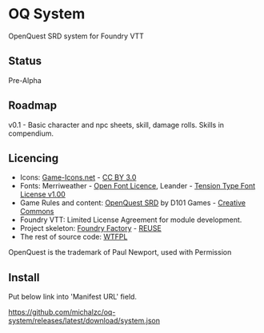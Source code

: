 # OQ System

OpenQuest SRD system for Foundry VTT

## Status

Pre-Alpha

## Roadmap

v0.1 - Basic character and npc sheets, skill, damage rolls. Skills in compendium.

## Licencing

* Icons: [Game-Icons.net](https://game-icons.net/) - [CC BY 3.0](http://creativecommons.org/licenses/by/3.0/)
* Fonts: Merriweather - [Open Font Licence](https://openfontlicense.org/), Leander - [Tension Type Font License v1.00](https://www.fontsquirrel.com/license/leander)
* Game Rules and content: [OpenQuest SRD](https://openquestrpg.com/srd/) by D101 Games - [Creative Commons](https://creativecommons.org/)
* Foundry VTT: Limited License Agreement for module development.
* Project skeleton: [Foundry Factory](https://github.com/ghost-fvtt/foundry-factory) - [REUSE](https://reuse.software/)
* The rest of source code: [WTFPL](http://www.wtfpl.net/)

OpenQuest is the trademark of Paul Newport, used with Permission

## Install
Put below link into 'Manifest URL' field.

https://github.com/michalzc/oq-system/releases/latest/download/system.json
